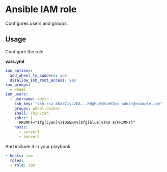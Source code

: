 # Ansible IAM role

Configures users and groups.

## Usage

Configure the role.

**vars.yml**

```yml
iam_options:
  add_wheel_to_sudoers: yes
  disallow_ssh_root_access: yes
iam_groups:
  - wheel
iam_users:
  - username: admin
    ssh_key: "ssh-rsa ANzaC1yc2EA...KHgKLVcBaeKQ== admin@example.com"
    groups: wheel,docker
    shell: /bin/zsh
    zshrc: |
      PROMPT="$fg[cyan]%}$USER@%{$fg[blue]%}%m ${PROMPT}"
    hosts:
      - server1
      - server2
```

And include it in your playbook.

```yml
- hosts: iam
  roles:
  - role: iam
```
